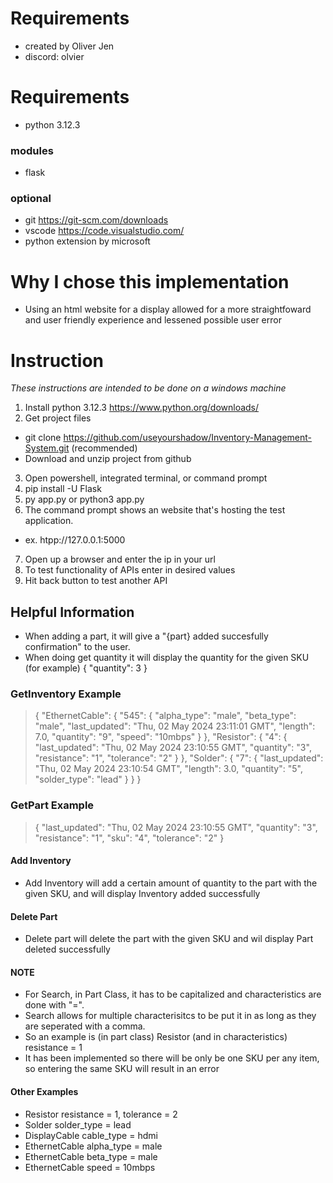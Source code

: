 # Requirements #
- created by Oliver Jen
- discord: olvier

# Requirements #
- python 3.12.3

### modules ###
- flask

### optional ###
- git https://git-scm.com/downloads
- vscode https://code.visualstudio.com/
 - python extension by microsoft


# Why I chose this implementation #
- Using an html website for a display allowed for a more straightfoward and user friendly experience and lessened possible user error
  

# Instruction #
*These instructions are intended to be done on a windows machine*
1. Install python 3.12.3 https://www.python.org/downloads/
2. Get project files
 - git clone https://github.com/useyourshadow/Inventory-Management-System.git (recommended)
 - Download and unzip project from github
3. Open powershell, integrated terminal, or command prompt
4. pip install -U Flask
5. py app.py or python3 app.py
6. The command prompt shows an website that's hosting the test application.
 - ex. htpp://127.0.0.1:5000
7. Open up a browser and enter the ip in your url
8. To test functionality of APIs enter in desired values
9. Hit back button to test another API

## Helpful Information ##
- When adding a part, it will give a "{part} added succesfully confirmation" to the user.
- When doing get quantity it will display the quantity for the given SKU (for example)
 {
   "quantity": 3
 }

### GetInventory Example ###
>{
>  "EthernetCable": {
>    "545": {
>      "alpha_type": "male",
>      "beta_type": "male",
>      "last_updated": "Thu, 02 May 2024 23:11:01 GMT",
>      "length": 7.0,
>      "quantity": "9",
>      "speed": "10mbps"
>    }
>  },
>  "Resistor": {
>    "4": {
>      "last_updated": "Thu, 02 May 2024 23:10:55 GMT",
>      "quantity": "3",
>      "resistance": "1",
>      "tolerance": "2"
>    }
>  },
>  "Solder": {
>    "7": {
>      "last_updated": "Thu, 02 May 2024 23:10:54 GMT",
>      "length": 3.0,
>      "quantity": "5",
>      "solder_type": "lead"
>    }
>  }
>}

### GetPart Example ###
>{
>  "last_updated": "Thu, 02 May 2024 23:10:55 GMT",
>  "quantity": "3",
>  "resistance": "1",
>  "sku": "4",
>  "tolerance": "2"
>}

#### Add Inventory ####
- Add Inventory will add a certain amount of quantity to the part with the given SKU, and will display
Inventory added successfully

#### Delete Part ####
- Delete part will delete the part with the given SKU and wil display
Part deleted successfully

#### NOTE ####
 - For Search, in Part Class, it has to be capitalized and characteristics are done with "=". 
 - Search allows for multiple characterisitcs to be put it in as long as they are seperated with a comma.
 - So an example is (in part class) Resistor  (and in characteristics) resistance = 1
 - It has been implemented so there will be only be one SKU per any item, so entering the same SKU will result in an error

#### Other Examples ####
- Resistor        resistance = 1, tolerance = 2
- Solder          solder_type = lead
- DisplayCable    cable_type = hdmi
- EthernetCable   alpha_type = male
- EthernetCable   beta_type = male
- EthernetCable   speed = 10mbps
